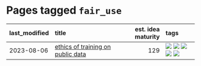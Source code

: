 # Pages tagged `fair_use`

|last_modified|title|est. idea maturity|tags
|:---|:---|---:|:---|
|2023-08-06|[ethics of training on public data](../ethics_of_public_data.md)|129|[![](https://img.shields.io/badge/tag-ai_ethics-f76896)](../tags/ai_ethics.md) [![](https://img.shields.io/badge/tag-ethics-0e5ec)](../tags/ethics.md) [![](https://img.shields.io/badge/tag-fair_use-36f98)](../tags/fair_use.md) [![](https://img.shields.io/badge/tag-philosophy-dad82b)](../tags/philosophy.md) [![](https://img.shields.io/badge/tag-remix_culture-3a9a4f)](../tags/remix_culture.md)|